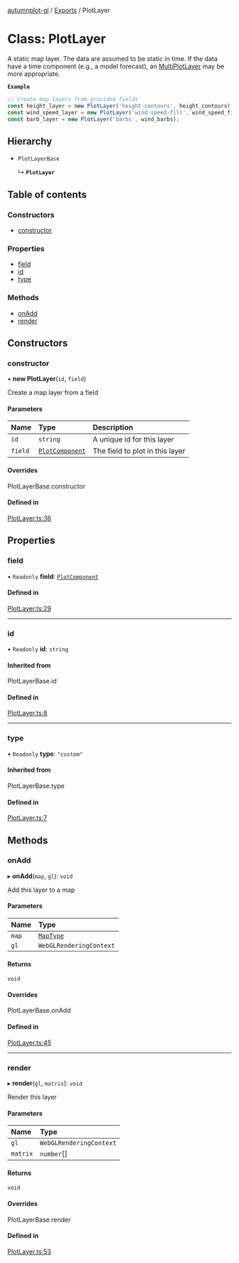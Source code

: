 [autumnplot-gl](../README.md) / [Exports](../modules.md) / PlotLayer

# Class: PlotLayer

A static map layer. The data are assumed to be static in time. If the data have a time component (e.g., a model forecast), an [MultiPlotLayer](MultiPlotLayer.md) 
may be more appropriate.

**`Example`**

```ts
// Create map layers from provided fields
const height_layer = new PlotLayer('height-contours', height_contours);
const wind_speed_layer = new PlotLayer('wind-speed-fill', wind_speed_fill);
const barb_layer = new PlotLayer('barbs', wind_barbs);
```

## Hierarchy

- `PlotLayerBase`

  ↳ **`PlotLayer`**

## Table of contents

### Constructors

- [constructor](PlotLayer.md#constructor)

### Properties

- [field](PlotLayer.md#field)
- [id](PlotLayer.md#id)
- [type](PlotLayer.md#type)

### Methods

- [onAdd](PlotLayer.md#onadd)
- [render](PlotLayer.md#render)

## Constructors

### constructor

• **new PlotLayer**(`id`, `field`)

Create a map layer from a field

#### Parameters

| Name | Type | Description |
| :------ | :------ | :------ |
| `id` | `string` | A unique id for this layer |
| `field` | [`PlotComponent`](PlotComponent.md) | The field to plot in this layer |

#### Overrides

PlotLayerBase.constructor

#### Defined in

[PlotLayer.ts:36](https://github.com/tsupinie/autumnplot-gl/blob/3306c37/src/PlotLayer.ts#L36)

## Properties

### field

• `Readonly` **field**: [`PlotComponent`](PlotComponent.md)

#### Defined in

[PlotLayer.ts:29](https://github.com/tsupinie/autumnplot-gl/blob/3306c37/src/PlotLayer.ts#L29)

___

### id

• `Readonly` **id**: `string`

#### Inherited from

PlotLayerBase.id

#### Defined in

[PlotLayer.ts:8](https://github.com/tsupinie/autumnplot-gl/blob/3306c37/src/PlotLayer.ts#L8)

___

### type

• `Readonly` **type**: ``"custom"``

#### Inherited from

PlotLayerBase.type

#### Defined in

[PlotLayer.ts:7](https://github.com/tsupinie/autumnplot-gl/blob/3306c37/src/PlotLayer.ts#L7)

## Methods

### onAdd

▸ **onAdd**(`map`, `gl`): `void`

Add this layer to a map

#### Parameters

| Name | Type |
| :------ | :------ |
| `map` | [`MapType`](../modules.md#maptype) |
| `gl` | `WebGLRenderingContext` |

#### Returns

`void`

#### Overrides

PlotLayerBase.onAdd

#### Defined in

[PlotLayer.ts:45](https://github.com/tsupinie/autumnplot-gl/blob/3306c37/src/PlotLayer.ts#L45)

___

### render

▸ **render**(`gl`, `matrix`): `void`

Render this layer

#### Parameters

| Name | Type |
| :------ | :------ |
| `gl` | `WebGLRenderingContext` |
| `matrix` | `number`[] |

#### Returns

`void`

#### Overrides

PlotLayerBase.render

#### Defined in

[PlotLayer.ts:53](https://github.com/tsupinie/autumnplot-gl/blob/3306c37/src/PlotLayer.ts#L53)
